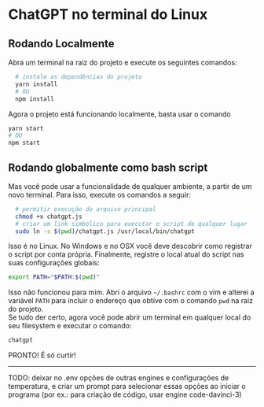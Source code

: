 # ChatGPT no terminal do Linux
## Rodando Localmente

Abra um terminal na raiz do projeto e execute os seguintes comandos:
```bash
  # instale as dependências do projeto
  yarn install
  # OU
  npm install
```
Agora o projeto está funcionando localmente, basta usar o comando
```bash
yarn start
# OU
npm start
```

## Rodando globalmente como bash script
Mas você pode usar a funcionalidade de qualquer ambiente, a partir de um novo terminal. Para isso, execute os comandos a seguir:
```bash
  # permitir execução do arquivo principal
  chmod +x chatgpt.js
  # criar um link simbólico para executar o script de qualquer lugar
  sudo ln -s $(pwd)/chatgpt.js /usr/local/bin/chatgpt
```
Isso é no Linux. No Windows e no OSX você deve descobrir como registrar o script por conta própria.
Finalmente, registre o local atual do script nas suas configurações globais:
```bash
export PATH="$PATH:$(pwd)"
```
Isso não funcionou para mim. Abri o arquivo `~/.bashrc` com o vim e alterei a variável `PATH` para incluir o endereço que obtive com o comando `pwd` na raiz do projeto.  
Se tudo der certo, agora você pode abrir um terminal em qualquer local do seu filesystem e executar o comando:
```bash
chatgpt
```
PRONTO! É só curtir!

---
TODO: deixar no .env opções de outras engines e configurações de temperatura, e criar um prompt para selecionar essas opções ao iniciar o programa (por ex.: para criação de código, usar engine code-davinci-3)
